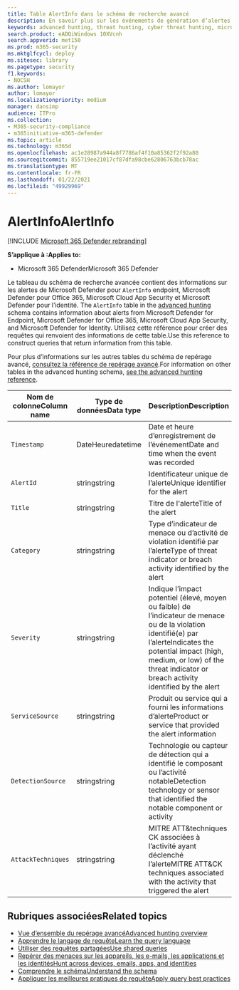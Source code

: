 ```yaml
---
title: Table AlertInfo dans le schéma de recherche avancé
description: En savoir plus sur les événements de génération d’alertes dans la table AlertInfo du schéma de recherche avancé
keywords: advanced hunting, threat hunting, cyber threat hunting, microsoft threat protection, microsoft 365, mtp, m365, search, query, telemetry, schema reference, kusto, table, column, data type, description, AlertInfo, alert, severity, category, MITRE, ATT&CK, Microsoft Defender ATP, MDATP, Office 365 ATP, Microsoft Cloud App Security, MCAS et Azure ATP
search.product: eADQiWindows 10XVcnh
search.appverid: met150
ms.prod: m365-security
ms.mktglfcycl: deploy
ms.sitesec: library
ms.pagetype: security
f1.keywords:
- NOCSH
ms.author: lomayor
author: lomayor
ms.localizationpriority: medium
manager: dansimp
audience: ITPro
ms.collection:
- M365-security-compliance
- m365initiative-m365-defender
ms.topic: article
ms.technology: m365d
ms.openlocfilehash: ac1e28987a944a8f7786af4f10a85362f2f92a80
ms.sourcegitcommit: 855719ee21017cf87dfa98cbe62806763bcb78ac
ms.translationtype: MT
ms.contentlocale: fr-FR
ms.lasthandoff: 01/22/2021
ms.locfileid: "49929969"
---
```

# <a name="alertinfo"></a><span data-ttu-id="dd5b8-104">AlertInfo</span><span class="sxs-lookup"><span data-stu-id="dd5b8-104">AlertInfo</span></span>

[!INCLUDE [Microsoft 365 Defender rebranding](../includes/microsoft-defender.md)]


<span data-ttu-id="dd5b8-105">**S’applique à :**</span><span class="sxs-lookup"><span data-stu-id="dd5b8-105">**Applies to:**</span></span>
- <span data-ttu-id="dd5b8-106">Microsoft 365 Defender</span><span class="sxs-lookup"><span data-stu-id="dd5b8-106">Microsoft 365 Defender</span></span>



<span data-ttu-id="dd5b8-107">Le tableau du schéma de recherche avancée contient des informations sur les alertes de Microsoft Defender pour `AlertInfo` endpoint, Microsoft Defender pour Office 365, Microsoft Cloud App Security et Microsoft Defender pour l’identité. [](advanced-hunting-overview.md)</span><span class="sxs-lookup"><span data-stu-id="dd5b8-107">The `AlertInfo` table in the [advanced hunting](advanced-hunting-overview.md) schema contains information about alerts from Microsoft  Defender for Endpoint, Microsoft Defender for Office 365, Microsoft Cloud App Security, and Microsoft Defender for Identity.</span></span> <span data-ttu-id="dd5b8-108">Utilisez cette référence pour créer des requêtes qui renvoient des informations de cette table.</span><span class="sxs-lookup"><span data-stu-id="dd5b8-108">Use this reference to construct queries that return information from this table.</span></span>

<span data-ttu-id="dd5b8-109">Pour plus d’informations sur les autres tables du schéma de repérage avancé, [consultez la référence de repérage avancé](advanced-hunting-schema-tables.md).</span><span class="sxs-lookup"><span data-stu-id="dd5b8-109">For information on other tables in the advanced hunting schema, [see the advanced hunting reference](advanced-hunting-schema-tables.md).</span></span>

| <span data-ttu-id="dd5b8-110">Nom de colonne</span><span class="sxs-lookup"><span data-stu-id="dd5b8-110">Column name</span></span> | <span data-ttu-id="dd5b8-111">Type de données</span><span class="sxs-lookup"><span data-stu-id="dd5b8-111">Data type</span></span> | <span data-ttu-id="dd5b8-112">Description</span><span class="sxs-lookup"><span data-stu-id="dd5b8-112">Description</span></span> |
|-------------|-----------|-------------|
| `Timestamp` | <span data-ttu-id="dd5b8-113">DateHeure</span><span class="sxs-lookup"><span data-stu-id="dd5b8-113">datetime</span></span> | <span data-ttu-id="dd5b8-114">Date et heure d’enregistrement de l’événement</span><span class="sxs-lookup"><span data-stu-id="dd5b8-114">Date and time when the event was recorded</span></span> |
| `AlertId` | <span data-ttu-id="dd5b8-115">string</span><span class="sxs-lookup"><span data-stu-id="dd5b8-115">string</span></span> | <span data-ttu-id="dd5b8-116">Identificateur unique de l’alerte</span><span class="sxs-lookup"><span data-stu-id="dd5b8-116">Unique identifier for the alert</span></span> |
| `Title` | <span data-ttu-id="dd5b8-117">string</span><span class="sxs-lookup"><span data-stu-id="dd5b8-117">string</span></span> | <span data-ttu-id="dd5b8-118">Titre de l'alerte</span><span class="sxs-lookup"><span data-stu-id="dd5b8-118">Title of the alert</span></span> |
| `Category` | <span data-ttu-id="dd5b8-119">string</span><span class="sxs-lookup"><span data-stu-id="dd5b8-119">string</span></span> | <span data-ttu-id="dd5b8-120">Type d’indicateur de menace ou d’activité de violation identifié par l’alerte</span><span class="sxs-lookup"><span data-stu-id="dd5b8-120">Type of threat indicator or breach activity identified by the alert</span></span> |
| `Severity` | <span data-ttu-id="dd5b8-121">string</span><span class="sxs-lookup"><span data-stu-id="dd5b8-121">string</span></span> | <span data-ttu-id="dd5b8-122">Indique l’impact potentiel (élevé, moyen ou faible) de l’indicateur de menace ou de la violation identifié(e) par l’alerte</span><span class="sxs-lookup"><span data-stu-id="dd5b8-122">Indicates the potential impact (high, medium, or low) of the threat indicator or breach activity identified by the alert</span></span> |
| `ServiceSource` | <span data-ttu-id="dd5b8-123">string</span><span class="sxs-lookup"><span data-stu-id="dd5b8-123">string</span></span> | <span data-ttu-id="dd5b8-124">Produit ou service qui a fourni les informations d’alerte</span><span class="sxs-lookup"><span data-stu-id="dd5b8-124">Product or service that provided the alert information</span></span> |
| `DetectionSource` | <span data-ttu-id="dd5b8-125">string</span><span class="sxs-lookup"><span data-stu-id="dd5b8-125">string</span></span> | <span data-ttu-id="dd5b8-126">Technologie ou capteur de détection qui a identifié le composant ou l’activité notable</span><span class="sxs-lookup"><span data-stu-id="dd5b8-126">Detection technology or sensor that identified the notable component or activity</span></span> |
| `AttackTechniques` | <span data-ttu-id="dd5b8-127">string</span><span class="sxs-lookup"><span data-stu-id="dd5b8-127">string</span></span> | <span data-ttu-id="dd5b8-128">MITRE ATT&techniques CK associées à l’activité ayant déclenché l’alerte</span><span class="sxs-lookup"><span data-stu-id="dd5b8-128">MITRE ATT&CK techniques associated with the activity that triggered the alert</span></span> |

## <a name="related-topics"></a><span data-ttu-id="dd5b8-129">Rubriques associées</span><span class="sxs-lookup"><span data-stu-id="dd5b8-129">Related topics</span></span>
- [<span data-ttu-id="dd5b8-130">Vue d’ensemble du repérage avancé</span><span class="sxs-lookup"><span data-stu-id="dd5b8-130">Advanced hunting overview</span></span>](advanced-hunting-overview.md)
- [<span data-ttu-id="dd5b8-131">Apprendre le langage de requête</span><span class="sxs-lookup"><span data-stu-id="dd5b8-131">Learn the query language</span></span>](advanced-hunting-query-language.md)
- [<span data-ttu-id="dd5b8-132">Utiliser des requêtes partagées</span><span class="sxs-lookup"><span data-stu-id="dd5b8-132">Use shared queries</span></span>](advanced-hunting-shared-queries.md)
- [<span data-ttu-id="dd5b8-133">Repérer des menaces sur les appareils, les e-mails, les applications et les identités</span><span class="sxs-lookup"><span data-stu-id="dd5b8-133">Hunt across devices, emails, apps, and identities</span></span>](advanced-hunting-query-emails-devices.md)
- [<span data-ttu-id="dd5b8-134">Comprendre le schéma</span><span class="sxs-lookup"><span data-stu-id="dd5b8-134">Understand the schema</span></span>](advanced-hunting-schema-tables.md)
- [<span data-ttu-id="dd5b8-135">Appliquer les meilleures pratiques de requête</span><span class="sxs-lookup"><span data-stu-id="dd5b8-135">Apply query best practices</span></span>](advanced-hunting-best-practices.md)
